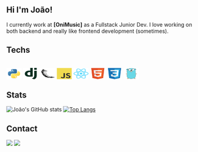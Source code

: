 ## Hi I'm João!
I currently work at <strong>[OniMusic]</strong> as a Fullstack Junior Dev. I love working on both backend and really like frontend development (sometimes).


## Techs
<div style="display: inline_block"><br>
  <img align="center" alt="João-Python" height="30" width="40" src="https://raw.githubusercontent.com/devicons/devicon/master/icons/python/python-original.svg">
  <img align="center" alt="João-Django" height="30" width="40" src="https://raw.githubusercontent.com/devicons/devicon/master/icons/django/django-plain.svg">
  <img align="center" alt="João-Flask" height="30" width="40" src="https://raw.githubusercontent.com/devicons/devicon/master/icons/flask/flask-original.svg">
  <img align="center" alt="João-Javascript" height="30" width="40" src="https://raw.githubusercontent.com/devicons/devicon/master/icons/javascript/javascript-original.svg">
  <img align="center" alt="João-React" height="30" width="40" src="https://raw.githubusercontent.com/devicons/devicon/master/icons/react/react-original.svg">
  <img align="center" alt="João-HTML" height="30" width="40" src="https://raw.githubusercontent.com/devicons/devicon/master/icons/html5/html5-original.svg">
  <img align="center" alt="João-CSS" height="30" width="40" src="https://raw.githubusercontent.com/devicons/devicon/master/icons/css3/css3-original.svg">
  <img align="center" alt="João-Go" height="30" width="40" src="https://raw.githubusercontent.com/devicons/devicon/master/icons/go/go-original.svg">
</div>

## Stats
![João's GitHub stats](https://github-readme-stats.vercel.app/api?username=kizzcross&show_icons=true&theme=dracula)
[![Top Langs](https://github-readme-stats.vercel.app/api/top-langs/?username=kizzcross&layout=compact&langs_count=16&theme=dracula)](https://github.com/dracula/github-readme-stats)


## Contact
<div> 
  <a href = "mailto:jvcastrocunha@gmail.com"><img src="https://img.shields.io/badge/-Gmail-%23333?style=for-the-badge&logo=gmail&logoColor=white" target="_blank"></a>
  <a href="linkedin.com/in/joao-v-ferreira/" target="_blank"><img src="https://img.shields.io/badge/-LinkedIn-%230077B5?style=for-the-badge&logo=linkedin&logoColor=white" target="_blank"></a> 
  
</div>
